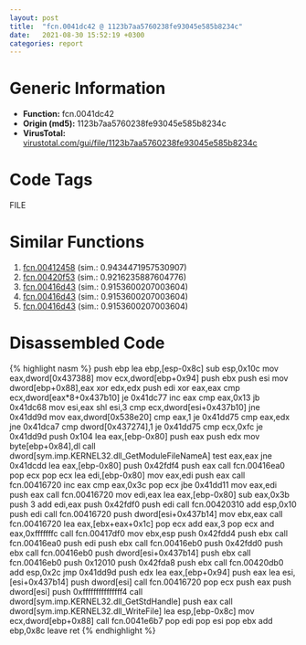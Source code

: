 ```yaml
---
layout: post
title:  "fcn.0041dc42 @ 1123b7aa5760238fe93045e585b8234c"
date:   2021-08-30 15:52:19 +0300
categories: report
---
```


# Generic Information
- **Function:** fcn.0041dc42
- **Origin (md5):** 1123b7aa5760238fe93045e585b8234c
- **VirusTotal:** [virustotal.com/gui/file/1123b7aa5760238fe93045e585b8234c][virustotal_ref]

# Code Tags
<span class="tag" id="FILE">FILE</span>


# Similar Functions

1. [fcn.00412458][similar_1_ref] (sim.: 0.9434471957530907)
2. [fcn.00420f53][similar_2_ref] (sim.: 0.9216235887604776)
3. [fcn.00416d43][similar_3_ref] (sim.: 0.9153600207003604)
4. [fcn.00416d43][similar_4_ref] (sim.: 0.9153600207003604)
5. [fcn.00416d43][similar_5_ref] (sim.: 0.9153600207003604)


# Disassembled Code

{% highlight nasm %}
push ebp
lea ebp,[esp-0x8c]
sub esp,0x10c
mov eax,dword[0x437388]
mov ecx,dword[ebp+0x94]
push ebx
push esi
mov dword[ebp+0x88],eax
xor edx,edx
push edi
xor eax,eax
cmp ecx,dword[eax*8+0x437b10]
je 0x41dc77
inc eax
cmp eax,0x13
jb 0x41dc68
mov esi,eax
shl esi,3
cmp ecx,dword[esi+0x437b10]
jne 0x41dd9d
mov eax,dword[0x538e20]
cmp eax,1
je 0x41dd75
cmp eax,edx
jne 0x41dca7
cmp dword[0x437274],1
je 0x41dd75
cmp ecx,0xfc
je 0x41dd9d
push 0x104
lea eax,[ebp-0x80]
push eax
push edx
mov byte[ebp+0x84],dl
call dword[sym.imp.KERNEL32.dll_GetModuleFileNameA]
test eax,eax
jne 0x41dcdd
lea eax,[ebp-0x80]
push 0x42fdf4
push eax
call fcn.00416ea0
pop ecx
pop ecx
lea edi,[ebp-0x80]
mov eax,edi
push eax
call fcn.00416720
inc eax
cmp eax,0x3c
pop ecx
jbe 0x41dd11
mov eax,edi
push eax
call fcn.00416720
mov edi,eax
lea eax,[ebp-0x80]
sub eax,0x3b
push 3
add edi,eax
push 0x42fdf0
push edi
call fcn.00420310
add esp,0x10
push edi
call fcn.00416720
push dword[esi+0x437b14]
mov ebx,eax
call fcn.00416720
lea eax,[ebx+eax+0x1c]
pop ecx
add eax,3
pop ecx
and eax,0xfffffffc
call fcn.00417df0
mov ebx,esp
push 0x42fdd4
push ebx
call fcn.00416ea0
push edi
push ebx
call fcn.00416eb0
push 0x42fdd0
push ebx
call fcn.00416eb0
push dword[esi+0x437b14]
push ebx
call fcn.00416eb0
push 0x12010
push 0x42fda8
push ebx
call fcn.00420db0
add esp,0x2c
jmp 0x41dd9d
push edx
lea eax,[ebp+0x94]
push eax
lea esi,[esi+0x437b14]
push dword[esi]
call fcn.00416720
pop ecx
push eax
push dword[esi]
push 0xfffffffffffffff4
call dword[sym.imp.KERNEL32.dll_GetStdHandle]
push eax
call dword[sym.imp.KERNEL32.dll_WriteFile]
lea esp,[ebp-0x8c]
mov ecx,dword[ebp+0x88]
call fcn.0041e6b7
pop edi
pop esi
pop ebx
add ebp,0x8c
leave 
ret 
{% endhighlight %}


[similar_1_ref]: /report/fcn.00412458@59aef7c08025d70f84c85db2092fc99e
[similar_2_ref]: /report/fcn.00420f53@1123b7aa5760238fe93045e585b8234c
[similar_3_ref]: /report/fcn.00416d43@44a756939733df3681808b122b91651f
[similar_4_ref]: /report/fcn.00416d43@3d7f25d788af3e7f7707a736ac852465
[similar_5_ref]: /report/fcn.00416d43@c6d5547a6b11db0106596d8a93b709be
[virustotal_ref]: https://www.virustotal.com/gui/file/1123b7aa5760238fe93045e585b8234c
